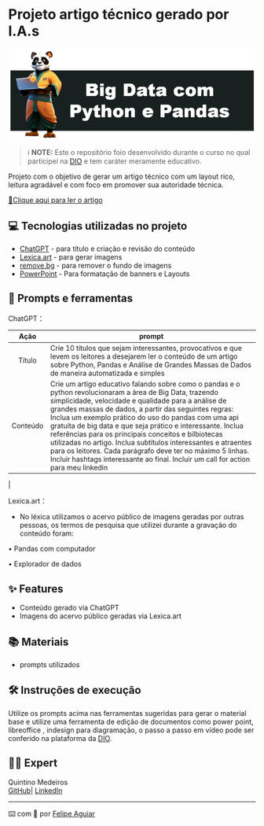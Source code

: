 # Projeto artigo técnico gerado por I.A.s

![Capa - panda segurando computador](.github/assets/capa_artigo.png)

 > ℹ️ **NOTE:** Este o repositório foio desenvolvido durante o curso no qual participei na [DIO](https://www.dio.me/sign-up?ref=HMIKRR3NGF) e tem caráter meramente educativo.

Projeto com o objetivo de gerar um artigo técnico com um layout rico, leitura agradável e com foco em promover sua autoridade técnica.

<a href="https://dio.me/articles/transforme-caos-em-insights-automatize-a-analise-de-big-data-com-python-e-pandas-c082de8c9582?utm_source=link&utm_campaign=mgm-transforme-caos-em-insights-automatize-a-analise-de-big-data-com-python-e-pandas-c082de8c9582&utm_medium=article"> 📕Clique aqui para ler o artigo</a>

## 💻 Tecnologias utilizadas no projeto

- [ChatGPT](https://chat.openai.com/) - para título e criação e revisão do conteúdo
- [Lexica.art](https://lexica.art/) - para gerar imagens
- [remove.bg](https://remove.bg) - para remover o fundo de imagens
- [PowerPoint](https://www.microsoft.com/en/microsoft-365/powerpoint) - Para formatação de banners e Layouts

## 📄 Prompts e ferramentas


ChatGPT：

|   Ação   | prompt|
| :------: | ------------------------------------------------------------------------------------------------------------------------------------------------------------------------------------------------------------------------------------------------------------------------------ |
|  Título  | Crie 10 títulos que sejam interessantes, provocativos e que levem os leitores a desejarem ler o conteúdo de um artigo sobre Python, Pandas e Análise de Grandes Massas de Dados de maneira automatizada e simples |
| Conteúdo | Crie um artigo educativo falando sobre como o pandas e o python revolucionaram a área de Big Data, trazendo simplicidade, velocidade e qualidade para a análise de grandes massas de dados, a partir das seguintes regras: Inclua um exemplo prático do uso do pandas com uma api gratuíta de big data e que seja prático e interessante. Inclua referências para os principais conceitos e bilbiotecas utilizadas no artigo. Inclua subtítulos interessantes e atraentes para os leitores. Cada parágrafo deve ter no máximo 5 linhas. Incluir hashtags interessante ao final. Incluir um call for action para meu linkedin 
|


Lexica.art：

- No léxica utilizamos o acervo público de imagens geradas por outras pessoas, os termos de pesquisa que utilizei durante a gravação do conteúdo foram:

• Pandas com computador

• Explorador de dados


## ✨ Features

- Conteúdo gerado via ChatGPT
- Imagens do acervo público geradas via Lexica.art

## 📚 Materiais

- prompts utilizados

## 🛠️ Instruções de execução

Utilize os prompts acima nas ferramentas sugeridas para gerar o material base e utilize uma ferramenta de edição de documentos como power point, libreoffice , indesign para diagramação, o passo a passo em vídeo pode ser conferido na plataforma da [DIO](https://dio.me).

## 👨‍💻 Expert

<p>
    <p>Quintino Medeiros<br>
    <a href="https://github.com/quintinomedeiros">
    GitHub</a>|
    <a href="www.linkedin.com/in/
quintinomedeiros">LinkedIn</a>
</p>


---

⌨️ com 💜 por [Felipe Aguiar](https://github.com/felipeAguiarCode)
